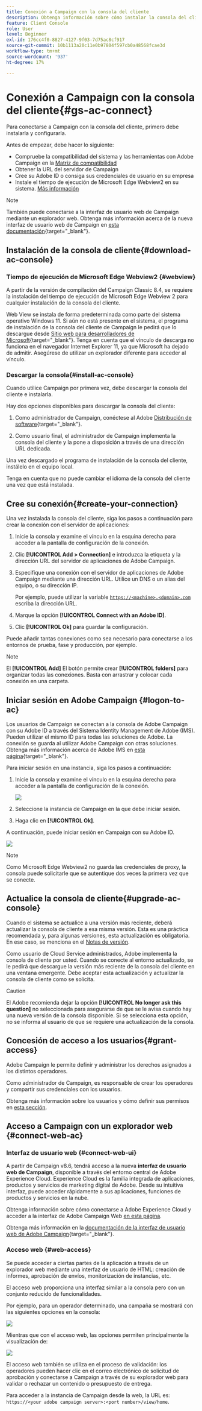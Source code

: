 ```yaml
---
title: Conexión a Campaign con la consola del cliente
description: Obtenga información sobre cómo instalar la consola del cliente de Campaign en el equipo y conectarse a Adobe Campaign
feature: Client Console
role: User
level: Beginner
exl-id: 176cc4f0-8827-4127-9f03-7d75ac8cf917
source-git-commit: 10b1113a20c11e0b97804f597cb0a48568fcae3d
workflow-type: tm+mt
source-wordcount: '937'
ht-degree: 17%

---
```


# Conexión a Campaign con la consola del cliente{#gs-ac-connect}

Para conectarse a Campaign con la consola del cliente, primero debe instalarla y configurarla.

Antes de empezar, debe hacer lo siguiente:

* Compruebe la compatibilidad del sistema y las herramientas con Adobe Campaign en la [Matriz de compatibilidad](compatibility-matrix.md)
* Obtener la URL del servidor de Campaign
* Cree su Adobe ID o consiga sus credenciales de usuario en su empresa
* Instale el tiempo de ejecución de Microsoft Edge Webview2 en su sistema. [Más información](#webview)


>[!NOTE]
>
>También puede conectarse a la interfaz de usuario web de Campaign mediante un explorador web. Obtenga más información acerca de la nueva interfaz de usuario web de Campaign en [esta documentación](https://experienceleague.adobe.com/docs/campaign-web/v8/campaign-web-home.html?lang=es){target="_blank"}.


## Instalación de la consola de cliente{#download-ac-console}

### Tiempo de ejecución de Microsoft Edge Webview2 {#webview}

A partir de la versión de compilación del Campaign Classic 8.4, se requiere la instalación del tiempo de ejecución de Microsoft Edge Webview 2 para cualquier instalación de la consola del cliente.

Web View se instala de forma predeterminada como parte del sistema operativo Windows 11. Si aún no está presente en el sistema, el programa de instalación de la consola del cliente de Campaign le pedirá que lo descargue desde [Sitio web para desarrolladores de Microsoft](http://www.adobe.com/go/acc-ms-webview2-runtime-download_es){target="_blank"}. Tenga en cuenta que el vínculo de descarga no funciona en el navegador Internet Explorer 11, ya que Microsoft ha dejado de admitir. Asegúrese de utilizar un explorador diferente para acceder al vínculo.

### Descargar la consola{#install-ac-console}

Cuando utilice Campaign por primera vez, debe descargar la consola del cliente e instalarla.

Hay dos opciones disponibles para descargar la consola del cliente:

1. Como administrador de Campaign, conéctese al Adobe [Distribución de software](https://experience.adobe.com/#/downloads/content/software-distribution/es/campaign.html){target="_blank"}.

1. Como usuario final, el administrador de Campaign implementa la consola del cliente y la pone a disposición a través de una dirección URL dedicada.

Una vez descargado el programa de instalación de la consola del cliente, instálelo en el equipo local.

Tenga en cuenta que no puede cambiar el idioma de la consola del cliente una vez que está instalada.

## Cree su conexión{#create-your-connection}

Una vez instalada la consola del cliente, siga los pasos a continuación para crear la conexión con el servidor de aplicaciones:

1. Inicie la consola y examine el vínculo en la esquina derecha para acceder a la pantalla de configuración de la conexión.

1. Clic **[!UICONTROL Add > Connection]** e introduzca la etiqueta y la dirección URL del servidor de aplicaciones de Adobe Campaign.

1. Especifique una conexión con el servidor de aplicaciones de Adobe Campaign mediante una dirección URL. Utilice un DNS o un alias del equipo, o su dirección IP.

   Por ejemplo, puede utilizar la variable [`https://<machine>.<domain>.com`](https://myserver.adobe.com) escriba la dirección URL.

1. Marque la opción **[!UICONTROL Connect with an Adobe ID]**.

1. Clic **[!UICONTROL Ok]** para guardar la configuración.

Puede añadir tantas conexiones como sea necesario para conectarse a los entornos de prueba, fase y producción, por ejemplo.

>[!NOTE]
>
>El **[!UICONTROL Add]** El botón permite crear **[!UICONTROL folders]** para organizar todas las conexiones. Basta con arrastrar y colocar cada conexión en una carpeta.

## Iniciar sesión en Adobe Campaign {#logon-to-ac}

Los usuarios de Campaign se conectan a la consola de Adobe Campaign con su Adobe ID a través del Sistema Identity Management de Adobe (IMS). Pueden utilizar el mismo ID para todas las soluciones de Adobe. La conexión se guarda al utilizar Adobe Campaign con otras soluciones. Obtenga más información acerca de Adobe IMS en [esta página](https://helpx.adobe.com/es/enterprise/using/identity.html){target="_blank"}.

Para iniciar sesión en una instancia, siga los pasos a continuación:

1. Inicie la consola y examine el vínculo en la esquina derecha para acceder a la pantalla de configuración de la conexión.

   ![](assets/connectToCampaign.png)

1. Seleccione la instancia de Campaign en la que debe iniciar sesión.

1. Haga clic en **[!UICONTROL Ok]**.

A continuación, puede iniciar sesión en Campaign con su Adobe ID.

![](assets/adobeID.png)

>[!NOTE]
>
>Como Microsoft Edge Webview2 no guarda las credenciales de proxy, la consola puede solicitarle que se autentique dos veces la primera vez que se conecte.

## Actualice la consola de cliente{#upgrade-ac-console}

Cuando el sistema se actualice a una versión más reciente, deberá actualizar la consola de cliente a esa misma versión. Esta es una práctica recomendada y, para algunas versiones, esta actualización es obligatoria. En ese caso, se menciona en el [Notas de versión](release-notes.md).

Como usuario de Cloud Service administrados, Adobe implementa la consola de cliente por usted. Cuando se conecte al entorno actualizado, se le pedirá que descargue la versión más reciente de la consola del cliente en una ventana emergente. Debe aceptar esta actualización y actualizar la consola de cliente como se solicita.

>[!CAUTION]
>
>El Adobe recomienda dejar la opción **[!UICONTROL No longer ask this question]** no seleccionada para asegurarse de que se le avisa cuando hay una nueva versión de la consola disponible. Si se selecciona esta opción, no se informa al usuario de que se requiere una actualización de la consola.
>



## Concesión de acceso a los usuarios{#grant-access}

Adobe Campaign le permite definir y administrar los derechos asignados a los distintos operadores.

Como administrador de Campaign, es responsable de crear los operadores y compartir sus credenciales con los usuarios.

Obtenga más información sobre los usuarios y cómo definir sus permisos en [esta sección](gs-permissions.md).


## Acceso a Campaign con un explorador web {#connect-web-ac}

### Interfaz de usuario web {#connect-web-ui}

A partir de Campaign v8.6, tendrá acceso a la nueva **interfaz de usuario web de Campaign**, disponible a través del entorno central de Adobe Experience Cloud. Experience Cloud es la familia integrada de aplicaciones, productos y servicios de marketing digital de Adobe. Desde su intuitiva interfaz, puede acceder rápidamente a sus aplicaciones, funciones de productos y servicios en la nube.

Obtenga información sobre cómo conectarse a Adobe Experience Cloud y acceder a la interfaz de Adobe Campaign Web [en esta página](campaign-ui.md#ac-web-ui).

Obtenga más información en la [documentación de la interfaz de usuario web de Adobe Campaign](https://experienceleague.adobe.com/es/docs/campaign-web/v8/campaign-web-home){target="_blank"}.

### Acceso web {#web-access}

Se puede acceder a ciertas partes de la aplicación a través de un explorador web mediante una interfaz de usuario de HTML: creación de informes, aprobación de envíos, monitorización de instancias, etc.

El acceso web proporciona una interfaz similar a la consola pero con un conjunto reducido de funcionalidades.

Por ejemplo, para un operador determinado, una campaña se mostrará con las siguientes opciones en la consola:

![](assets/campaign-from-console.png)

Mientras que con el acceso web, las opciones permiten principalmente la visualización de:

![](assets/campaign-from-web.png)

El acceso web también se utiliza en el proceso de validación: los operadores pueden hacer clic en el correo electrónico de solicitud de aprobación y conectarse a Campaign a través de su explorador web para validar o rechazar un contenido o presupuesto de entrega.

Para acceder a la instancia de Campaign desde la web, la URL es:  `https://<your adobe campaign server>:<port number>/view/home`.
